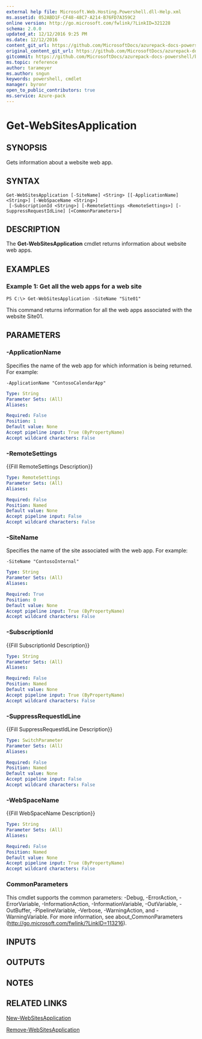 ```yaml
---
external help file: Microsoft.Web.Hosting.Powershell.dll-Help.xml
ms.assetid: 052ABD1F-CF48-48C7-A214-B76FD7A359C2
online version: http://go.microsoft.com/fwlink/?LinkID=321228
schema: 2.0.0
updated_at: 12/12/2016 9:25 PM
ms.date: 12/12/2016
content_git_url: https://github.com/MicrosoftDocs/azurepack-docs-powershell/blob/live/AzurePack-cmdlets/Websites/v1.0/Get-WebSitesApplication.md
original_content_git_url: https://github.com/MicrosoftDocs/azurepack-docs-powershell/blob/live/AzurePack-cmdlets/Websites/v1.0/Get-WebSitesApplication.md
gitcommit: https://github.com/MicrosoftDocs/azurepack-docs-powershell/blob/b83cde31c8e8df3140400b62cc6698cfc8f37a47/AzurePack-cmdlets/Websites/v1.0/Get-WebSitesApplication.md
ms.topic: reference
author: tarameyer
ms.author: sngun
keywords: powershell, cmdlet
manager: byronr
open_to_public_contributors: true
ms.service: Azure-pack
---
```


# Get-WebSitesApplication

## SYNOPSIS
Gets information about a website web app.

## SYNTAX

```
Get-WebSitesApplication [-SiteName] <String> [[-ApplicationName] <String>] [-WebSpaceName <String>]
 [-SubscriptionId <String>] [-RemoteSettings <RemoteSettings>] [-SuppressRequestIdLine] [<CommonParameters>]
```

## DESCRIPTION
The **Get-WebSitesApplication** cmdlet returns information about website web apps.

## EXAMPLES

### Example 1: Get all the web apps for a web site
```
PS C:\> Get-WebSitesApplication -SiteName "Site01"
```

This command returns information for all the web apps associated with the website Site01.

## PARAMETERS

### -ApplicationName
Specifies the name of the web app for which information is being returned.
For example:

`-ApplicationName "ContosoCalendarApp"`

```yaml
Type: String
Parameter Sets: (All)
Aliases: 

Required: False
Position: 1
Default value: None
Accept pipeline input: True (ByPropertyName)
Accept wildcard characters: False
```

### -RemoteSettings
{{Fill RemoteSettings Description}}

```yaml
Type: RemoteSettings
Parameter Sets: (All)
Aliases: 

Required: False
Position: Named
Default value: None
Accept pipeline input: False
Accept wildcard characters: False
```

### -SiteName
Specifies the name of the site associated with the web app.
For example:

`-SiteName "ContosoInternal"`

```yaml
Type: String
Parameter Sets: (All)
Aliases: 

Required: True
Position: 0
Default value: None
Accept pipeline input: True (ByPropertyName)
Accept wildcard characters: False
```

### -SubscriptionId
{{Fill SubscriptionId Description}}

```yaml
Type: String
Parameter Sets: (All)
Aliases: 

Required: False
Position: Named
Default value: None
Accept pipeline input: True (ByPropertyName)
Accept wildcard characters: False
```

### -SuppressRequestIdLine
{{Fill SuppressRequestIdLine Description}}

```yaml
Type: SwitchParameter
Parameter Sets: (All)
Aliases: 

Required: False
Position: Named
Default value: None
Accept pipeline input: False
Accept wildcard characters: False
```

### -WebSpaceName
{{Fill WebSpaceName Description}}

```yaml
Type: String
Parameter Sets: (All)
Aliases: 

Required: False
Position: Named
Default value: None
Accept pipeline input: True (ByPropertyName)
Accept wildcard characters: False
```

### CommonParameters
This cmdlet supports the common parameters: -Debug, -ErrorAction, -ErrorVariable, -InformationAction, -InformationVariable, -OutVariable, -OutBuffer, -PipelineVariable, -Verbose, -WarningAction, and -WarningVariable. For more information, see about_CommonParameters (http://go.microsoft.com/fwlink/?LinkID=113216).

## INPUTS

## OUTPUTS

## NOTES

## RELATED LINKS

[New-WebSitesApplication](xref:Websites/v1.0/New-WebSitesApplication.md)

[Remove-WebSitesApplication](xref:Websites/v1.0/Remove-WebSitesApplication.md)


